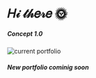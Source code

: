 # 𝐻𝒾 𝓉𝒽𝑒𝓇𝑒 🌞

##### Concept 1.0
![current portfolio](https://nielsreijnders.nl/screen.png)

##### New portfolio cominig soon 
